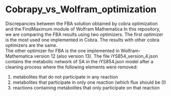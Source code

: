 # Cobrapy_vs_Wolfram_optimization
Discrepancies between the FBA solution obtained by cobra optimization and the FindMaximum module of Wolfram Mathematica
In this repository, we are comparing the FBA results using two optimizers. The first optimizer is the most used one implemented in Cobra. 
The results with other cobra optimizers are the same.  
The other optimizer for FBA is the one implemented in Wolfram-Mathematica version 12 (also version 13). 
The file iYS854_version_4.json contains the metabolic network of SA in the iYS854.json model after a cleaning process where the following elements were removed:
1) metabolites that do not participate in any reaction
2) metabolites that participate in only one reaction (which flux should be 0)
3) reactions containing metabolites that only participate on that reaction
